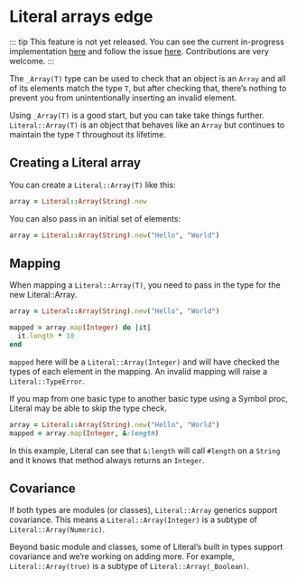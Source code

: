 # Literal arrays <Badge type="warning">edge</Badge>

::: tip
This feature is not yet released. You can see the current in-progress implementation [here](https://github.com/joeldrapper/literal/blob/main/lib/literal/array.rb) and follow the issue [here](https://github.com/joeldrapper/literal/issues/134). Contributions are very welcome.
:::

The `_Array(T)` type can be used to check that an object is an `Array` and all of its elements match the type `T`, but after checking that, there’s nothing to prevent you from unintentionally inserting an invalid element.

Using `_Array(T)` is a good start, but you can take take things further. `Literal::Array(T)` is an object that behaves like an `Array` but continues to maintain the type `T` throughout its lifetime.

## Creating a Literal array

You can create a `Literal::Array(T)` like this:

```ruby
array = Literal::Array(String).new
```

You can also pass in an initial set of elements:

```ruby
array = Literal::Array(String).new("Hello", "World")
```

## Mapping

When mapping a `Literal::Array(T)`, you need to pass in the type for the new Literal::Array.

```ruby
array = Literal::Array(String).new("Hello", "World")

mapped = array.map(Integer) do |it|
  it.length * 10
end
```

`mapped` here will be a `Literal::Array(Integer)` and will have checked the types of each element in the mapping. An invalid mapping will raise a `Literal::TypeError`.

If you map from one basic type to another basic type using a Symbol proc, Literal may be able to skip the type check.

```ruby
array = Literal::Array(String).new("Hello", "World")
mapped = array.map(Integer, &:length)
```

In this example, Literal can see that `&:length` will call `#length` on a `String` and it knows that method always returns an `Integer`.

## Covariance

If both types are modules (or classes), `Literal::Array` generics support covariance. This means a `Literal::Array(Integer)` is a subtype of `Literal::Array(Numeric)`.

Beyond basic module and classes, some of Literal’s built in types support covariance and we’re working on adding more. For example, `Literal::Array(true)` is a subtype of `Literal::Array(_Boolean)`.
